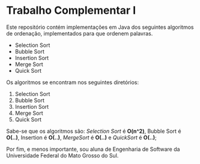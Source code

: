 # Trabalho Complementar I
Este repositório contém implementações em Java dos seguintes algoritmos de ordenação, implementados para que ordenem palavras.
  * Selection Sort
  * Bubble Sort
  * Insertion Sort
  * Merge Sort
  * Quick Sort

 Os algoritmos se encontram nos seguintes diretórios:
  1. Selection Sort
  1. Bubble Sort
  1. Insertion Sort
  1. Merge Sort
  1. Quick Sort
  
Sabe-se que os algoritmos são: *Selection Sort* é **O(n^2)**, Bubble Sort é **O(..)**, Insertion é **O(..)**, *MergeSort* é **O(..)** e *QuickSort* é **O(..)**;

Por fim, e menos importante, sou aluna de Engenharia de Software da Universidade Federal do Mato Grosso do Sul.
